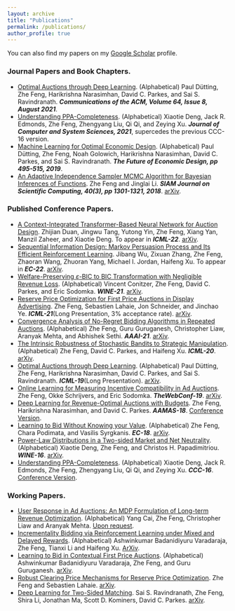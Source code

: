 ```yaml
---
layout: archive
title: "Publications"
permalink: /publications/
author_profile: true
---
```



You can also find my papers on my [Google Scholar](https://scholar.google.com/citations?user=MKbTrgIAAAAJ&hl=en) profile.

### Journal Papers and Book Chapters.

* [Optimal Auctions through Deep Learning](https://dl.acm.org/doi/10.1145/3470442). (Alphabetical) Paul Dütting, Zhe Feng, Harikrishna Narasimhan, David C. Parkes, and Sai S. Ravindranath. ***Communications of the ACM, Volume 64, Issue 8, August 2021***.
* [Understanding PPA-Completeness](https://www.sciencedirect.com/science/article/abs/pii/S0022000020300726). (Alphabetical) Xiaotie Deng, Jack R. Edmonds, Zhe Feng, Zhengyang Liu, Qi Qi, and Zeying Xu. ***Journal of Computer and System Sciences, 2021***, supercedes the previous CCC-16 version.
* [Machine Learning for Optimal Economic Design](https://link.springer.com/chapter/10.1007/978-3-030-18050-8_70). (Alphabetical) Paul Dütting, Zhe Feng, Noah Golowich, Harikrishna Narasimhan, David C. Parkes, and Sai S. Ravindranath. ***The Future of Economic Design, pp 495-515, 2019***.
* [An Adaptive Independence Sampler MCMC Algorithm for Bayesian Inferences of Functions](https://epubs.siam.org/doi/abs/10.1137/15M1021751?af=R&). Zhe Feng and Jinglai Li. ***SIAM Journal on Scientific Computing, 40(3), pp 1301-1321, 2018***. [arXiv](https://arxiv.org/pdf/1508.03283v2.pdf).

### Published Conference Papers.

* [A Context-Integrated Transformer-Based Neural Network for Auction Design](). Zhijian Duan, Jingwu Tang, Yutong Yin, Zhe Feng, Xiang Yan, Manzil Zaheer, and Xiaotie Deng. To appear in ***ICML-22***. [arXiv](https://arxiv.org/pdf/2201.12489.pdf).
* [Sequential Information Design: Markov Persuasion Process and Its Efficient Reinforcement Learning](). Jibang Wu, Zixuan Zhang, Zhe Feng, Zhaoran Wang, Zhuoran Yang, Michael I. Jordan, Haifeng Xu. To appear in ***EC-22***. [arXiv](https://arxiv.org/pdf/2202.10678.pdf).
* [Welfare-Preserving $\varepsilon$-BIC to BIC Transformation with Negligible Revenue Loss](). (Alphabetical) Vincent Conitzer, Zhe Feng, David C. Parkes, and Eric Sodomka. ***WINE-21***. [arXiv](https://arxiv.org/pdf/2007.09579.pdf).
* [Reserve Price Optimization for First Price Auctions in Display Advertising](https://proceedings.mlr.press/v139/feng21b.html). Zhe Feng, Sebastien Lahaie, Jon Schneider, and Jinchao Ye. ***ICML-21***(Long Presentation, 3% acceptance rate). [arXiv](https://arxiv.org/pdf/2006.06519.pdf).
* [Convergence Analysis of No-Regret Bidding Algorithms in Repeated Auctions](https://ojs.aaai.org/index.php/AAAI/article/view/16680). (Alphabetical) Zhe Feng, Guru Guruganesh, Christopher Liaw, Aranyak Mehta, and Abhishek Sethi. ***AAAI-21***. [arXiv](https://arxiv.org/pdf/2009.06136.pdf).
* [The Intrinsic Robustness of Stochastic Bandits to Strategic Manipulation](https://proceedings.mlr.press/v119/feng20c.html). (Alphabetical) Zhe Feng, David C. Parkes, and Haifeng Xu. ***ICML-20***. [arXiv](https://arxiv.org/pdf/1906.01528.pdf).
* [Optimal Auctions through Deep Learning](https://proceedings.mlr.press/v97/duetting19a.html). (Alphabetical) Paul Dütting, Zhe Feng, Harikrishna Narasimhan, David C. Parkes, and Sai S. Ravindranath. ***ICML-19***(Long Presentation). [arXiv](https://arxiv.org/pdf/1706.03459.pdf).
* [Online Learning for Measuring Incentive Compatibility in Ad Auctions](https://dl.acm.org/doi/10.1145/3308558.3313674). Zhe Feng, Okke Schrijvers, and Eric Sodomka. ***TheWebConf-19***. [arXiv](https://arxiv.org/pdf/1901.06808.pdf).
* [Deep Learning for Revenue-Optimal Auctions with Budgets](). Zhe Feng, Harikrishna Narasimhan, and David C. Parkes. ***AAMAS-18***. [Conference Version](https://ifaamas.org/Proceedings/aamas2018/pdfs/p354.pdf).
* [Learning to Bid Without Knowing your Value](https://dl.acm.org/doi/10.1145/3219166.3219208). (Alphabetical) Zhe Feng, Chara Podimata, and Vasilis Syrgkanis. ***EC-18***. [arXiv](https://arxiv.org/pdf/1711.01333.pdf).
* [Power-Law Distributions in a Two-sided Market and Net Neutrality](). (Alphabetical) Xiaotie Deng, Zhe Feng, and Christos H. Papadimitriou. ***WINE-16***. [arXiv](https://arxiv.org/pdf/1610.04809.pdf).
* [Understanding PPA-Completeness](https://www.sciencedirect.com/science/article/abs/pii/S0022000020300726). (Alphabetical) Xiaotie Deng, Jack R. Edmonds, Zhe Feng, Zhengyang Liu, Qi Qi, and Zeying Xu. ***CCC-16***. [Conference Version](https://drops.dagstuhl.de/opus/volltexte/2016/5831/pdf/10.pdf).

### Working Papers.

* [User Response in Ad Auctions: An MDP Formulation of Long-term Revenue Optimization](). (Alphabetical) Yang Cai, Zhe Feng, Christopher Liaw and Aranyak Mehta. [Upon request]().
* [Incrementality Bidding via Reinforcement Learning under Mixed and Delayed Rewards](). (Alphabetical) Ashwinkumar Badanidiyuru Varadaraja, Zhe Feng, Tianxi Li and Haifeng Xu. [ArXiv](https://arxiv.org/pdf/2206.01293.pdf).
* [Learning to Bid in Contextual First Price Auctions](). (Alphabetical) Ashwinkumar Badanidiyuru Varadaraja, Zhe Feng, and Guru Guruganesh. [arXiv](https://arxiv.org/pdf/2109.03173.pdf).
* [Robust Clearing Price Mechanisms for Reserve Price Optimization](). Zhe Feng and Sebastien Lahaie. [arXiv](https://arxiv.org/pdf/2107.04638.pdf).
* [Deep Learning for Two-Sided Matching](). Sai S. Ravindranath, Zhe Feng, Shira Li, Jonathan Ma, Scott D. Kominers, David C. Parkes. [arXiv](https://arxiv.org/pdf/2107.03427.pdf).

